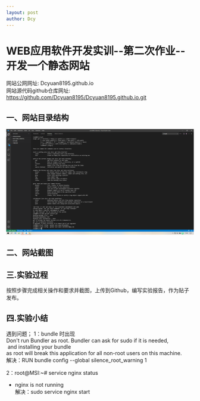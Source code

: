 ```yaml
---
layout: post
author: Dcy
---
```


# WEB应用软件开发实训--第二次作业--开发一个静态网站

网站公网网址: Dcyuan8195.github.io  
网站源代码github仓库网址: https://github.com/Dcyuan8195/Dcyuan8195.github.io.git

## 一、网站目录结构  

![tree](https://github.com/Dcyuan8195/Dcyuan8195.github.io/blob/master/Three-1.png)    

## 二、网站截图  


## 三.实验过程  

按照步骤完成相关操作和要求并截图，上传到Github，编写实验报告，作为贴子发布。

## 四.实验小结

遇到问题；
1：bundle 时出现  
Don't run Bundler as root. Bundler can ask for sudo if it is needed,   and installing your bundle  
as root will break this application for all non-root users on this machine.  
解决：RUN bundle config --global silence_root_warning 1  

2：root@MSI:~# service nginx status  
 * nginx is not running  
解决：sudo service nginx start  
